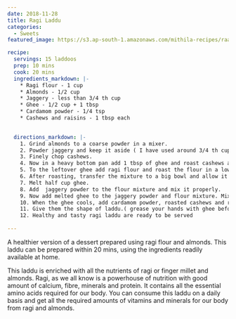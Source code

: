 ```yaml
---
date: 2018-11-28
title: Ragi Laddu
categories:
  - Sweets
featured_image: https://s3.ap-south-1.amazonaws.com/mithila-recipes/raagi_laddoo3_small.jpg

recipe:
  servings: 15 laddoos
  prep: 10 mins
  cook: 20 mins 
  ingredients_markdown: |-
    * Ragi flour - 1 cup
    * Almonds - 1/2 cup
    * Jaggery - less than 3/4 th cup
    * Ghee - 1/2 cup + 1 tbsp
    * Cardamom powder - 1/4 tsp 
    * Cashews and raisins - 1 tbsp each
 

  directions_markdown: |-
    1. Grind almonds to a coarse powder in a mixer.
    2. Powder jaggery and keep it aside ( I have used around 3/4 th cup of jaggery powder but you can also use less, depending on your taste)
    3. Finely chop cashews.
    4. Now in a heavy bottom pan add 1 tbsp of ghee and roast cashews and raisins, keep it aside.
    5. To the leftover ghee add ragi flour and roast the flour in a low flame till all the raw smell disappears. It takes around 10 to 15 mins. When the ragi flour starts to release a good aroma add  coarsely ground almonds and roast the ragi flour and almond powder for 5 more mins. Do the roasting in a low flame to avoid burning.
    6. After roasting, transfer the mixture to a big bowl and allow it to cool for 3 to 4 mins.
    7. Melt half cup ghee.
    8. Add  jaggery powder to the flour mixture and mix it properly.
    9. Now add melted ghee to the jaggery powder and flour mixture. Mix it using a spoon.
    10. When the ghee cools, add cardamom powder, roasted cashews and raisins. Mix everything properly using your hands ( see to it that there are large chunks of jaggery )
    11. Give them the shape of laddu.( grease your hands with ghee before shaping the laddus )
    12. Healthy and tasty ragi laddu are ready to be served
  
---
```

A healthier version of a dessert prepared using ragi flour and almonds. This laddu can be prepared within 20 mins, using the ingredients readily available at home.
  
This laddu is enriched with all the nutrients of ragi or finger millet and almonds. Ragi, as we all know is a powerhouse of nutrition with good amount of calcium, fibre, minerals and  protein. It contains all the essential amino acids required for our body. You can consume this laddu on a daily basis and get all the required amounts of vitamins and minerals for our body from ragi and almonds.








